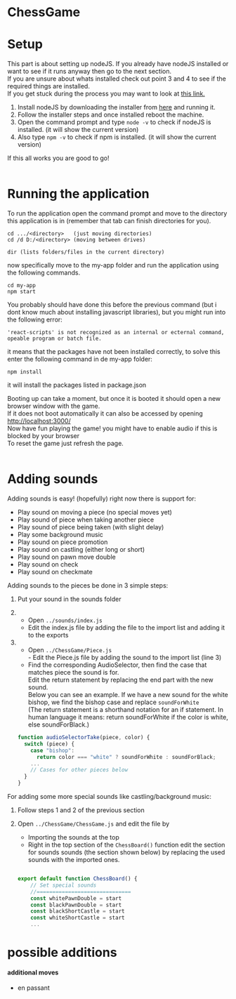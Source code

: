 # ChessGame

# Setup

This part is about setting up nodeJS. If you already have nodeJS installed or want to see if it runs anyway then go to the next section. <br>
If you are unsure about whats installed check out point 3 and 4 to see if the required things are installed. <br>
If you get stuck during the process you may want to look at [this link.](https://www.pluralsight.com/guides/getting-started-with-nodejs) <br>

1. Install nodeJS by downloading the installer from [here](https://nodejs.org/en/) and running it. <br>
2. Follow the installer steps and once installed reboot the machine. <br>
3. Open the command prompt and type `node -v` to check if nodeJS is installed. (it will show the current version)
4. Also type `npm -v` to check if npm is installed. (it will show the current version)

If this all works you are good to go! <br><br>

# Running the application

To run the application open the command prompt and move to the directory this application is in (remember that tab can finish directories for you).

```
cd .../<directory>   (just moving directories)
cd /d D:/<directory> (moving between drives)

dir (lists folders/files in the current directory)
```

now specifically move to the my-app folder and run the application using the following commands.

```
cd my-app
npm start
```

You probably should have done this before the previous command (but i dont know much about installing javascript libraries), but you might run into the following error:

```
'react-scripts' is not recognized as an internal or ecternal command, opeable program or batch file.
```

it means that the packages have not been installed correctly, to solve this enter the following command in de my-app folder:

```
npm install
```

it will install the packages listed in package.json

Booting up can take a moment, but once it is booted it should open a new browser window with the game.<br>
If it does not boot automatically it can also be accessed by opening [http://localhost:3000/](http://localhost:3000/) <br>
Now have fun playing the game! you might have to enable audio if this is blocked by your browser <br>
To reset the game just refresh the page. <br><br>

# Adding sounds

Adding sounds is easy! (hopefully)
right now there is support for:

- Play sound on moving a piece (no special moves yet)
- Play sound of piece when taking another piece
- Play sound of piece being taken (with slight delay)
- Play some background music
- Play sound on piece promotion
- Play sound on castling (either long or short)
- Play sound on pawn move double
- Play sound on check
- Play sound on checkmate

Adding sounds to the pieces be done in 3 simple steps:

1.  Put your sound in the sounds folder
2.  - Open `../sounds/index.js` <br>
    - Edit the index.js file by adding the file to the import list and adding it to the exports
3.  - Open `../ChessGame/Piece.js` <br> - Edit the Piece.js file by adding the sound to the import list (line 3)
    - Find the corresponding AudioSelector, then find the case that matches piece the sound is for. <br>
      Edit the return statement by replacing the end part with the new sound. <br>
      Below you can see an example. If we have a new sound for the white bishop, we find the bishop case and replace `soundForWhite` <br>
      (The return statement is a shorthand notation for an if statement. In human language it means: return soundForWhite if the color is white, else soundForBlack.)

    ```javascript
    function audioSelectorTake(piece, color) {
      switch (piece) {
        case "bishop":
          return color === "white" ? soundForWhite : soundForBlack;
        ...
        // Cases for other pieces below
      }
    }
    ```

For adding some more special sounds like castling/background music:

1. Follow steps 1 and 2 of the previous section
2. Open `../ChessGame/ChessGame.js` and edit the file by

   - Importing the sounds at the top
   - Right in the top section of the `ChessBoard()` function edit the section for sounds sounds (the section shown below) by replacing the used sounds with the imported ones.

   ```javascript

   export default function ChessBoard() {
       // Set special sounds
       //==============================
       const whitePawnDouble = start
       const blackPawnDouble = start
       const blackShortCastle = start
       const whiteShortCastle = start
       ...
   ```

# possible additions

#### additional moves

- en passant
